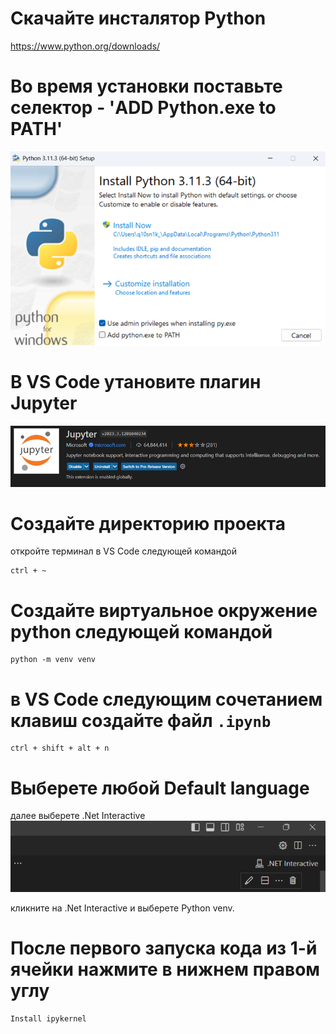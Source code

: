 # Скачайте инсталятор Python
https://www.python.org/downloads/
# Во время установки поставьте селектор - 'ADD Python.exe to PATH'
![ADD Python.exe to PATH](pic/install_py.png)
# В VS Code утановите плагин Jupyter
![Jupyter](pic/Jupyter.png)
# Создайте директорию проекта
откройте терминал в VS Code следующей командой
```
ctrl + ~
```
# Создайте виртуальное окружение python следующей командой
```
python -m venv venv
```
# в VS Code следующим сочетанием клавиш создайте файл `.ipynb`
```
ctrl + shift + alt + n
```
# Выберете любой Default language
далее выберете .Net Interactive
![.Net Interactive](pic/.NET%20Interactive.png)

кликните на .Net Interactive и выберете Python venv.

# После первого запуска кода из 1-й ячейки нажмите в нижнем правом углу
```
Install ipykernel
```
